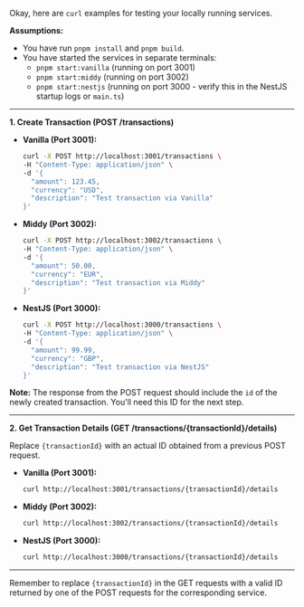 Okay, here are `curl` examples for testing your locally running services.

**Assumptions:**
*   You have run `pnpm install` and `pnpm build`.
*   You have started the services in separate terminals:
    *   `pnpm start:vanilla` (running on port 3001)
    *   `pnpm start:middy` (running on port 3002)
    *   `pnpm start:nestjs` (running on port 3000 - verify this in the NestJS startup logs or `main.ts`)

---

**1. Create Transaction (POST /transactions)**

*   **Vanilla (Port 3001):**
    ```bash
    curl -X POST http://localhost:3001/transactions \
    -H "Content-Type: application/json" \
    -d '{
      "amount": 123.45,
      "currency": "USD",
      "description": "Test transaction via Vanilla"
    }'
    ```

*   **Middy (Port 3002):**
    ```bash
    curl -X POST http://localhost:3002/transactions \
    -H "Content-Type: application/json" \
    -d '{
      "amount": 50.00,
      "currency": "EUR",
      "description": "Test transaction via Middy"
    }'
    ```

*   **NestJS (Port 3000):**
    ```bash
    curl -X POST http://localhost:3000/transactions \
    -H "Content-Type: application/json" \
    -d '{
      "amount": 99.99,
      "currency": "GBP",
      "description": "Test transaction via NestJS"
    }'
    ```

**Note:** The response from the POST request should include the `id` of the newly created transaction. You'll need this ID for the next step.

---

**2. Get Transaction Details (GET /transactions/{transactionId}/details)**

Replace `{transactionId}` with an actual ID obtained from a previous POST request.

*   **Vanilla (Port 3001):**
    ```bash
    curl http://localhost:3001/transactions/{transactionId}/details
    ```

*   **Middy (Port 3002):**
    ```bash
    curl http://localhost:3002/transactions/{transactionId}/details
    ```

*   **NestJS (Port 3000):**
    ```bash
    curl http://localhost:3000/transactions/{transactionId}/details
    ```

---

Remember to replace `{transactionId}` in the GET requests with a valid ID returned by one of the POST requests for the corresponding service.